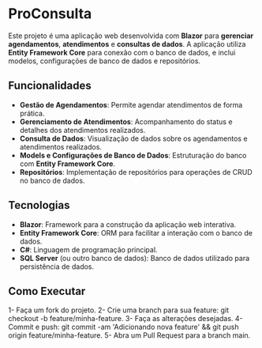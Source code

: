 # ProConsulta

Este projeto é uma aplicação web desenvolvida com **Blazor** para **gerenciar agendamentos**, **atendimentos** e **consultas de dados**. A aplicação utiliza **Entity Framework Core** para conexão com o banco de dados, e inclui modelos, configurações de banco de dados e repositórios.

## Funcionalidades

- **Gestão de Agendamentos**: Permite agendar atendimentos de forma prática.
- **Gerenciamento de Atendimentos**: Acompanhamento do status e detalhes dos atendimentos realizados.
- **Consulta de Dados**: Visualização de dados sobre os agendamentos e atendimentos realizados.
- **Models e Configurações de Banco de Dados**: Estruturação do banco com **Entity Framework Core**.
- **Repositórios**: Implementação de repositórios para operações de CRUD no banco de dados.

## Tecnologias

- **Blazor**: Framework para a construção da aplicação web interativa.
- **Entity Framework Core**: ORM para facilitar a interação com o banco de dados.
- **C#**: Linguagem de programação principal.
- **SQL Server** (ou outro banco de dados): Banco de dados utilizado para persistência de dados.

## Como Executar

1- Faça um fork do projeto.
2- Crie uma branch para sua feature: git checkout -b feature/minha-feature.
3- Faça as alterações desejadas.
4- Commit e push: git commit -am 'Adicionando nova feature' && git push origin feature/minha-feature.
5- Abra um Pull Request para a branch main.

